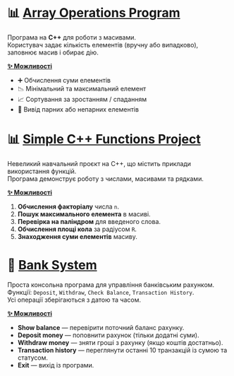 # 📊 [Array Operations Program](arr_operation_prog.cpp)

Програма на **C++** для роботи з масивами.  
Користувач задає кількість елементів (вручну або випадково), заповнює масив і обирає дію.

**<u>✨ Можливості</u>**
- ➕ Обчислення суми елементів  
- 📉 Мінімальний та максимальний елемент  
- 📈 Сортування за зростанням / спаданням  
- 🔢 Вивід парних або непарних елементів  


# 📊 [Simple C++ Functions Project](functions)

Невеликий навчальний проєкт на C++, що містить приклади використання функцій.  
Програма демонструє роботу з числами, масивами та рядками.

**<u>✨ Можливості</u>**
1. **Обчислення факторіалу** числа `n`.
2. **Пошук максимального елемента** в масиві.
3. **Перевірка на паліндром** для введеного слова.
4. **Обчислення площі кола** за радіусом `R`.
5. **Знаходження суми елементів** масиву.


# 🏦 [Bank System](mini_bank_git)

Проста консольна програма для управління банківським рахунком.  
Функції: `Deposit`, `Withdraw`, `Check Balance`, `Transaction History`.  
Усі операції зберігаються з датою та часом.

**<u>✨ Можливості</u>**
- **Show balance** — перевірити поточний баланс рахунку.  
- **Deposit money** — поповнити рахунок (тільки додатні суми).  
- **Withdraw money** — зняти гроші з рахунку (якщо коштів достатньо).  
- **Transaction history** — переглянути останні 10 транзакцій із сумою та статусом.  
- **Exit** — вихід із програми.

